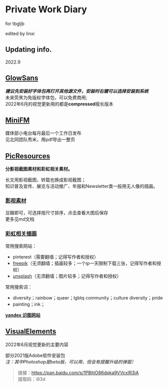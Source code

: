 # Private Work Diary

for tbgljb

edited by linxi

## Updating info.
2022.9


## [GlowSans](https://github.com/BrookFbruin/Queeration/tree/main/GlowSans)
***建议先安装好字体包再打开其他源文件，安装时右键可以选择安装到系统***  
未来荧黑为免版权字体包，可以免费商用;  
2022年6月的视觉更新用的都是**compressed**瘦长版本

## [MiniFM](https://github.com/BrookFbruin/Q2u0e6er3a6t7i9on/tree/main/MiniFM_2206_10)
媒体部小电台每月最后一个工作日发布  
见北同团队秀米，用pdf导出一整页

## [PicResources](https://github.com/BrookFbruin/Q2u0e6er3a6t7i9on/tree/main/PicResources)
**分影视截图素材和彩虹相关素材。**  

长文用影视截图，转载也换成影视截图；  
知识普及宣传、展览与活动推广、年报和Newsletter类一般用无人像的插画。

### [影视素材](https://github.com/BrookFbruin/Q2u0e6er3a6t7i9on/tree/main/PicResources/%E5%BD%B1%E8%A7%86%E6%88%AA%E5%9B%BE)
豆瓣即可，可选择按尺寸排序，点击查看大图后保存  
更多见md文档

### [彩虹相关插画](https://github.com/BrookFbruin/Q2u0e6er3a6t7i9on/tree/main/PicResources/%E5%BD%A9%E8%99%B9%E7%9B%B8%E5%85%B3)
常用搜索网站：  
- pinterest（需要翻墙；记得写作者和授权）
- [freepik](https://www.freepik.com/author/rawpixel-com)（无须翻墙；插画较多；一个ip一天限制下载三张，记得写作者和授权）
- [unsplash](https://unsplash.com/)（无须翻墙；图片较多；记得写作者和授权）  

常用搜索词：  
- diversity；rainbow；queer；lgbtq community；culture diversity；pride
- painting；ink；

[**yandex 识图网站**](https://yandex.com/images/)

## [VisualElements](https://github.com/BrookFbruin/Q2u0e6er3a6t7i9on/tree/main/VisualElements)
2022年6月视觉更新的主要内容

部分2021版Adobe软件安装包  
*注：其中Photoshop是beta版，可以用，但会有提醒升级的弹窗）*  

>链接：https://pan.baidu.com/s/1PBjtiO86dpka9VVcxlR3jA   
>提取码：i83d

